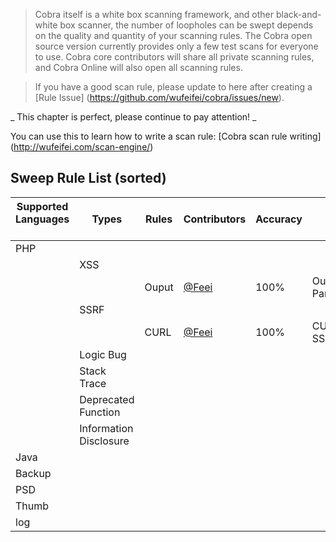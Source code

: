 > Cobra itself is a white box scanning framework, and other black-and-white box scanner, the number of loopholes can be swept depends on the quality and quantity of your scanning rules. The Cobra open source version currently provides only a few test scans for everyone to use. Cobra core contributors will share all private scanning rules, and Cobra Online will also open all scanning rules.


> If you have a good scan rule, please update to here after creating a [Rule Issue] (https://github.com/wufeifei/cobra/issues/new).

_ This chapter is perfect, please continue to pay attention! _

You can use this to learn how to write a scan rule: [Cobra scan rule writing] (http://wufeifei.com/scan-engine/)

## Sweep Rule List (sorted)

| Supported Languages ​​| Types | Rules | Contributors | Accuracy ||
|---|---|---|---|---|---|
|PHP||||||
||XSS|||||
| | |Ouput|[@Feei](http://wufeifei.com)|100%|Output Param|
| |SSRF||||||
| | |CURL|[@Feei](http://wufeifei.com)|100%|CURL SSRF|
| |Logic Bug||||||
| |Stack Trace||||||
| |Deprecated Function||||||
| |Information Disclosure||||||
|Java||||||
|Backup||||||
|PSD||||||
|Thumb||||||
|log||||||
